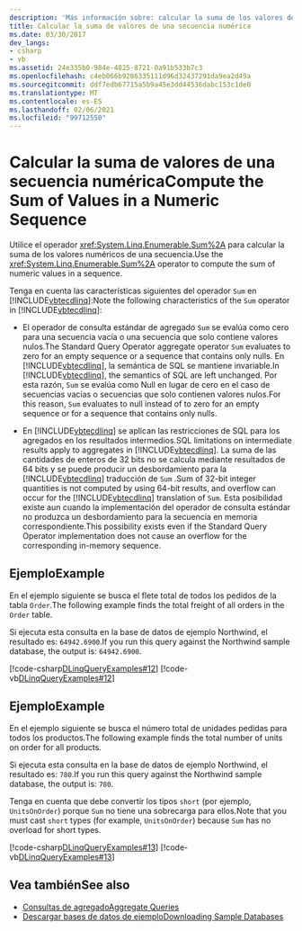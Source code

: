 ```yaml
---
description: 'Más información sobre: calcular la suma de los valores de una secuencia numérica'
title: Calcular la suma de valores de una secuencia numérica
ms.date: 03/30/2017
dev_langs:
- csharp
- vb
ms.assetid: 24e335b0-984e-4825-8721-0a91b533b7c3
ms.openlocfilehash: c4eb066b9286335111d96d32437291da9ea2d49a
ms.sourcegitcommit: ddf7edb67715a5b9a45e3dd44536dabc153c1de0
ms.translationtype: MT
ms.contentlocale: es-ES
ms.lasthandoff: 02/06/2021
ms.locfileid: "99712550"
---
```

# <a name="compute-the-sum-of-values-in-a-numeric-sequence"></a><span data-ttu-id="3f032-103">Calcular la suma de valores de una secuencia numérica</span><span class="sxs-lookup"><span data-stu-id="3f032-103">Compute the Sum of Values in a Numeric Sequence</span></span>

<span data-ttu-id="3f032-104">Utilice el operador <xref:System.Linq.Enumerable.Sum%2A> para calcular la suma de los valores numéricos de una secuencia.</span><span class="sxs-lookup"><span data-stu-id="3f032-104">Use the <xref:System.Linq.Enumerable.Sum%2A> operator to compute the sum of numeric values in a sequence.</span></span>  
  
 <span data-ttu-id="3f032-105">Tenga en cuenta las características siguientes del operador `Sum` en [!INCLUDE[vbtecdlinq](../../../../../../includes/vbtecdlinq-md.md)]:</span><span class="sxs-lookup"><span data-stu-id="3f032-105">Note the following characteristics of the `Sum` operator in [!INCLUDE[vbtecdlinq](../../../../../../includes/vbtecdlinq-md.md)]:</span></span>  
  
- <span data-ttu-id="3f032-106">El operador de consulta estándar de agregado `Sum` se evalúa como cero para una secuencia vacía o una secuencia que solo contiene valores nulos.</span><span class="sxs-lookup"><span data-stu-id="3f032-106">The Standard Query Operator aggregate operator `Sum` evaluates to zero for an empty sequence or a sequence that contains only nulls.</span></span> <span data-ttu-id="3f032-107">En [!INCLUDE[vbtecdlinq](../../../../../../includes/vbtecdlinq-md.md)], la semántica de SQL se mantiene invariable.</span><span class="sxs-lookup"><span data-stu-id="3f032-107">In [!INCLUDE[vbtecdlinq](../../../../../../includes/vbtecdlinq-md.md)], the semantics of SQL are left unchanged.</span></span> <span data-ttu-id="3f032-108">Por esta razón, `Sum` se evalúa como Null en lugar de cero en el caso de secuencias vacías o secuencias que solo contienen valores nulos.</span><span class="sxs-lookup"><span data-stu-id="3f032-108">For this reason, `Sum` evaluates to null instead of to zero for an empty sequence or for a sequence that contains only nulls.</span></span>  
  
- <span data-ttu-id="3f032-109">En [!INCLUDE[vbtecdlinq](../../../../../../includes/vbtecdlinq-md.md)] se aplican las restricciones de SQL para los agregados en los resultados intermedios.</span><span class="sxs-lookup"><span data-stu-id="3f032-109">SQL limitations on intermediate results apply to aggregates in [!INCLUDE[vbtecdlinq](../../../../../../includes/vbtecdlinq-md.md)].</span></span> <span data-ttu-id="3f032-110">La suma de las cantidades de enteros de 32 bits no se calcula mediante resultados de 64 bits y se puede producir un desbordamiento para la [!INCLUDE[vbtecdlinq](../../../../../../includes/vbtecdlinq-md.md)] traducción de `Sum` .</span><span class="sxs-lookup"><span data-stu-id="3f032-110">Sum of 32-bit integer quantities is not computed by using 64-bit results, and overflow can occur for the [!INCLUDE[vbtecdlinq](../../../../../../includes/vbtecdlinq-md.md)] translation of `Sum`.</span></span> <span data-ttu-id="3f032-111">Esta posibilidad existe aun cuando la implementación del operador de consulta estándar no produzca un desbordamiento para la secuencia en memoria correspondiente.</span><span class="sxs-lookup"><span data-stu-id="3f032-111">This possibility exists even if the Standard Query Operator implementation does not cause an overflow for the corresponding in-memory sequence.</span></span>  
  
## <a name="example"></a><span data-ttu-id="3f032-112">Ejemplo</span><span class="sxs-lookup"><span data-stu-id="3f032-112">Example</span></span>  

 <span data-ttu-id="3f032-113">En el ejemplo siguiente se busca el flete total de todos los pedidos de la tabla `Order`.</span><span class="sxs-lookup"><span data-stu-id="3f032-113">The following example finds the total freight of all orders in the `Order` table.</span></span>  
  
 <span data-ttu-id="3f032-114">Si ejecuta esta consulta en la base de datos de ejemplo Northwind, el resultado es: `64942.6900`.</span><span class="sxs-lookup"><span data-stu-id="3f032-114">If you run this query against the Northwind sample database, the output is: `64942.6900`.</span></span>  
  
 [!code-csharp[DLinqQueryExamples#12](../../../../../../samples/snippets/csharp/VS_Snippets_Data/DLinqQueryExamples/cs/Program.cs#12)]
 [!code-vb[DLinqQueryExamples#12](../../../../../../samples/snippets/visualbasic/VS_Snippets_Data/DLinqQueryExamples/vb/Module1.vb#12)]  
  
## <a name="example"></a><span data-ttu-id="3f032-115">Ejemplo</span><span class="sxs-lookup"><span data-stu-id="3f032-115">Example</span></span>  

 <span data-ttu-id="3f032-116">En el ejemplo siguiente se busca el número total de unidades pedidas para todos los productos.</span><span class="sxs-lookup"><span data-stu-id="3f032-116">The following example finds the total number of units on order for all products.</span></span>  
  
 <span data-ttu-id="3f032-117">Si ejecuta esta consulta en la base de datos de ejemplo Northwind, el resultado es: `780`.</span><span class="sxs-lookup"><span data-stu-id="3f032-117">If you run this query against the Northwind sample database, the output is: `780`.</span></span>  
  
 <span data-ttu-id="3f032-118">Tenga en cuenta que debe convertir los tipos `short` (por ejemplo, `UnitsOnOrder`) porque `Sum` no tiene una sobrecarga para ellos.</span><span class="sxs-lookup"><span data-stu-id="3f032-118">Note that you must cast `short` types (for example, `UnitsOnOrder`) because `Sum` has no overload for short types.</span></span>  
  
 [!code-csharp[DLinqQueryExamples#13](../../../../../../samples/snippets/csharp/VS_Snippets_Data/DLinqQueryExamples/cs/Program.cs#13)]
 [!code-vb[DLinqQueryExamples#13](../../../../../../samples/snippets/visualbasic/VS_Snippets_Data/DLinqQueryExamples/vb/Module1.vb#13)]  
  
## <a name="see-also"></a><span data-ttu-id="3f032-119">Vea también</span><span class="sxs-lookup"><span data-stu-id="3f032-119">See also</span></span>

- [<span data-ttu-id="3f032-120">Consultas de agregado</span><span class="sxs-lookup"><span data-stu-id="3f032-120">Aggregate Queries</span></span>](aggregate-queries.md)
- [<span data-ttu-id="3f032-121">Descargar bases de datos de ejemplo</span><span class="sxs-lookup"><span data-stu-id="3f032-121">Downloading Sample Databases</span></span>](downloading-sample-databases.md)
